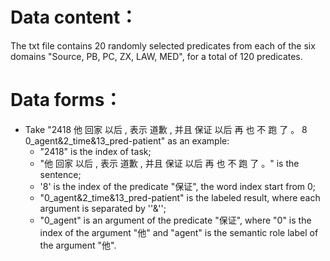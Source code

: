 # Data content：

The txt file contains 20 randomly selected predicates from each of the six domains "Source, PB, PC, ZX, LAW, MED", for a total of 120 predicates.

# Data forms：
   - Take "2418	他 回家 以后 , 表示 道歉 , 并且 保证 以后 再 也 不 跑 了 。	8	0_agent&2_time&13_pred-patient"  as an example:
     -  "2418"  is the index of task;
     -  "他 回家 以后 , 表示 道歉 , 并且 保证 以后 再 也 不 跑 了 。"  is the sentence;
     -  '8' is the index of the predicate "保证", the word index start from 0;
     - "0_agent&2_time&13_pred-patient" is the labeled result, where each argument is separated by ''&'';
     - "0_agent" is an argument of the predicate "保证", where "0" is the index of the argument "他" and "agent" is the semantic role label of the argument "他".

